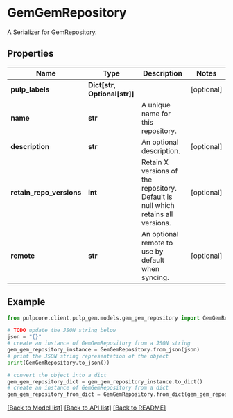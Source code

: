 # GemGemRepository

A Serializer for GemRepository.

## Properties

Name | Type | Description | Notes
------------ | ------------- | ------------- | -------------
**pulp_labels** | **Dict[str, Optional[str]]** |  | [optional] 
**name** | **str** | A unique name for this repository. | 
**description** | **str** | An optional description. | [optional] 
**retain_repo_versions** | **int** | Retain X versions of the repository. Default is null which retains all versions. | [optional] 
**remote** | **str** | An optional remote to use by default when syncing. | [optional] 

## Example

```python
from pulpcore.client.pulp_gem.models.gem_gem_repository import GemGemRepository

# TODO update the JSON string below
json = "{}"
# create an instance of GemGemRepository from a JSON string
gem_gem_repository_instance = GemGemRepository.from_json(json)
# print the JSON string representation of the object
print(GemGemRepository.to_json())

# convert the object into a dict
gem_gem_repository_dict = gem_gem_repository_instance.to_dict()
# create an instance of GemGemRepository from a dict
gem_gem_repository_from_dict = GemGemRepository.from_dict(gem_gem_repository_dict)
```
[[Back to Model list]](../README.md#documentation-for-models) [[Back to API list]](../README.md#documentation-for-api-endpoints) [[Back to README]](../README.md)


